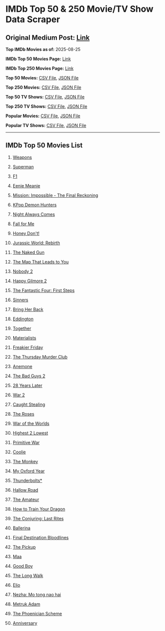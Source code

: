 # IMDb Top 50 & 250 Movie/TV Show Data Scraper

## Original Medium Post: [Link](https://medium.com/@nishantsahoo/which-movie-should-i-watch-5c83a3c0f5b1)

**Top IMDb Movies as of:** 2025-08-25

**IMDb Top 50 Movies Page:** [Link](https://www.imdb.com/search/title/?title_type=feature&release_date=2025-01-01,2025-12-31)

**IMDb Top 250 Movies Page:** [Link](https://www.imdb.com/chart/top/)

**Top 50 Movies:** [CSV File](/data/top50/movies.csv), [JSON File](/data/top50/movies.json)

**Top 250 Movies:** [CSV File](/data/top250/movies.csv), [JSON File](/data/top250/movies.json)

**Top 50 TV Shows:** [CSV File](/data/top50/shows.csv), [JSON File](/data/top50/shows.json)

**Top 250 TV Shows:** [CSV File](/data/top250/shows.csv), [JSON File](/data/top250/shows.json)

**Popular Movies:** [CSV File](/data/popular/movies.csv), [JSON File](/data/popular/movies.json)

**Popular TV Shows:** [CSV File](/data/popular/shows.csv), [JSON File](/data/popular/shows.json)

---

## IMDb Top 50 Movies List

1. [Weapons](https://www.imdb.com/title/tt26581740/)

2. [Superman](https://www.imdb.com/title/tt5950044/)

3. [F1](https://www.imdb.com/title/tt16311594/)

4. [Eenie Meanie](https://www.imdb.com/title/tt15514498/)

5. [Mission: Impossible - The Final Reckoning](https://www.imdb.com/title/tt9603208/)

6. [KPop Demon Hunters](https://www.imdb.com/title/tt14205554/)

7. [Night Always Comes](https://www.imdb.com/title/tt31567422/)

8. [Fall for Me](https://www.imdb.com/title/tt32543884/)

9. [Honey Don't!](https://www.imdb.com/title/tt30645201/)

10. [Jurassic World: Rebirth](https://www.imdb.com/title/tt31036941/)

11. [The Naked Gun](https://www.imdb.com/title/tt3402138/)

12. [The Map That Leads to You](https://www.imdb.com/title/tt33549478/)

13. [Nobody 2](https://www.imdb.com/title/tt28996126/)

14. [Happy Gilmore 2](https://www.imdb.com/title/tt31868189/)

15. [The Fantastic Four: First Steps](https://www.imdb.com/title/tt10676052/)

16. [Sinners](https://www.imdb.com/title/tt31193180/)

17. [Bring Her Back](https://www.imdb.com/title/tt32246771/)

18. [Eddington](https://www.imdb.com/title/tt31176520/)

19. [Together](https://www.imdb.com/title/tt31184028/)

20. [Materialists](https://www.imdb.com/title/tt30253473/)

21. [Freakier Friday](https://www.imdb.com/title/tt31956415/)

22. [The Thursday Murder Club](https://www.imdb.com/title/tt12001534/)

23. [Anemone](https://www.imdb.com/title/tt33549447/)

24. [The Bad Guys 2](https://www.imdb.com/title/tt30017619/)

25. [28 Years Later](https://www.imdb.com/title/tt10548174/)

26. [War 2](https://www.imdb.com/title/tt27425164/)

27. [Caught Stealing](https://www.imdb.com/title/tt1493274/)

28. [The Roses](https://www.imdb.com/title/tt31973693/)

29. [War of the Worlds](https://www.imdb.com/title/tt13186306/)

30. [Highest 2 Lowest](https://www.imdb.com/title/tt31194612/)

31. [Primitive War](https://www.imdb.com/title/tt18312380/)

32. [Coolie](https://www.imdb.com/title/tt27441481/)

33. [The Monkey](https://www.imdb.com/title/tt27714946/)

34. [My Oxford Year](https://www.imdb.com/title/tt4978342/)

35. [Thunderbolts\*](https://www.imdb.com/title/tt20969586/)

36. [Hallow Road](https://www.imdb.com/title/tt19403516/)

37. [The Amateur](https://www.imdb.com/title/tt0899043/)

38. [How to Train Your Dragon](https://www.imdb.com/title/tt26743210/)

39. [The Conjuring: Last Rites](https://www.imdb.com/title/tt22898462/)

40. [Ballerina](https://www.imdb.com/title/tt7181546/)

41. [Final Destination Bloodlines](https://www.imdb.com/title/tt9619824/)

42. [The Pickup](https://www.imdb.com/title/tt30445556/)

43. [Maa](https://www.imdb.com/title/tt30496762/)

44. [Good Boy](https://www.imdb.com/title/tt35521922/)

45. [The Long Walk](https://www.imdb.com/title/tt10374610/)

46. [Elio](https://www.imdb.com/title/tt4900148/)

47. [Nezha: Mo tong nao hai](https://www.imdb.com/title/tt34956443/)

48. [Metruk Adam](https://www.imdb.com/title/tt34691776/)

49. [The Phoenician Scheme](https://www.imdb.com/title/tt30840798/)

50. [Anniversary](https://www.imdb.com/title/tt12583926/)
